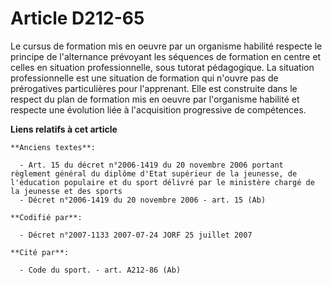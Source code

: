 # Article D212-65

Le cursus de formation mis en oeuvre par un organisme habilité respecte le principe de l'alternance prévoyant les séquences
de formation en centre et celles en situation professionnelle, sous tutorat pédagogique. La situation professionnelle est une
situation de formation qui n'ouvre pas de prérogatives particulières pour l'apprenant. Elle est construite dans le respect du
plan de formation mis en oeuvre par l'organisme habilité et respecte une évolution liée à l'acquisition progressive de
compétences.

**Liens relatifs à cet article**

	**Anciens textes**:

	  - Art. 15 du décret n°2006-1419 du 20 novembre 2006 portant règlement général du diplôme d'Etat supérieur de la jeunesse, de l'éducation populaire et du sport délivré par le ministère chargé de la jeunesse et des sports
	  - Décret n°2006-1419 du 20 novembre 2006 - art. 15 (Ab)

	**Codifié par**:

	  - Décret n°2007-1133 2007-07-24 JORF 25 juillet 2007

	**Cité par**:

	  - Code du sport. - art. A212-86 (Ab)
